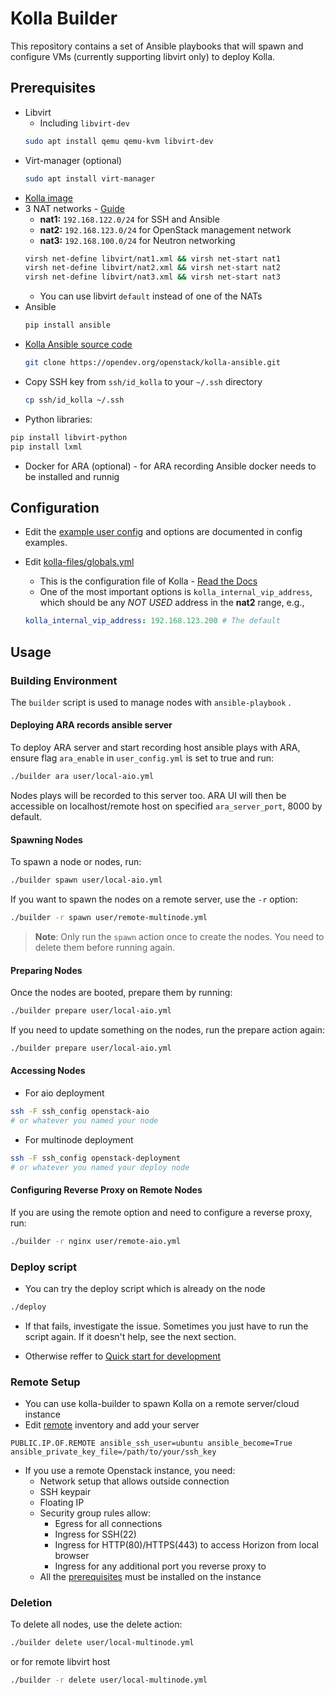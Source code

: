 # Kolla Builder

This repository contains a set of Ansible playbooks that will spawn and configure VMs (currently supporting libvirt only) to deploy Kolla.

## Prerequisites

- Libvirt
  - Including `libvirt-dev`
  ```bash
  sudo apt install qemu qemu-kvm libvirt-dev
  ```
- Virt-manager (optional)
  ```bash
  sudo apt install virt-manager
  ```
- [Kolla image](https://api.gx-scs.sovereignit.cloud:8080/swift/v1/AUTH_0b3c75f80b6743778daccec0da423465/Kolla%20Builder%20Image/kolla-image.qcow2)
- 3 NAT networks - [Guide](https://gulraezgulshan.medium.com/virtual-networking-in-linux-b1abcb983e72)
  - **nat1:** `192.168.122.0/24` for SSH and Ansible
  - **nat2:** `192.168.123.0/24` for OpenStack management network
  - **nat3:** `192.168.100.0/24` for Neutron networking
  ```bash
  virsh net-define libvirt/nat1.xml && virsh net-start nat1
  virsh net-define libvirt/nat2.xml && virsh net-start nat2
  virsh net-define libvirt/nat3.xml && virsh net-start nat3
  ```
  - You can use libvirt `default` instead of one of the NATs
- Ansible
  ```bash
  pip install ansible
  ```
- [Kolla Ansible source code](https://github.com/openstack/kolla-ansible)
  ```bash
  git clone https://opendev.org/openstack/kolla-ansible.git
  ```
- Copy SSH key from `ssh/id_kolla` to your `~/.ssh` directory
  ```bash
  cp ssh/id_kolla ~/.ssh
  ```
- Python libraries:
```bash
pip install libvirt-python
pip install lxml
```
- Docker for ARA (optional) - for ARA recording Ansible docker needs to be installed and runnig
## Configuration

- Edit the [example user config](example_config.yml) and options are documented in config examples.

- Edit [kolla-files/globals.yml](kolla-files/globals.yml)
    - This is the configuration file of Kolla - [Read the Docs](https://docs.openstack.org/kolla-ansible/latest/admin/index.html)
    - One of the most important options is `kolla_internal_vip_address`, which should be any *NOT USED* address in the **nat2** range, e.g.,
    ```yaml
    kolla_internal_vip_address: 192.168.123.200 # The default
    ```

## Usage

### Building Environment
The `builder` script is used to manage nodes with `ansible-playbook` .
#### Deploying ARA records ansible server

To deploy ARA server and start recording host ansible plays with ARA,
ensure flag `ara_enable` in `user_config.yml` is set to true and run:

```bash
./builder ara user/local-aio.yml
```

Nodes plays will be recorded to this server too. ARA UI will then be accessible
on localhost/remote host on specified `ara_server_port`, 8000 by default.


#### Spawning Nodes

To spawn a node or nodes, run:

```bash
./builder spawn user/local-aio.yml
```

If you want to spawn the nodes on a remote server, use the `-r` option:

```bash
./builder -r spawn user/remote-multinode.yml
```

> **Note**: Only run the `spawn` action once to create the nodes. You need to delete them before
running again.

#### Preparing Nodes

Once the nodes are booted, prepare them by running:

```bash
./builder prepare user/local-aio.yml
```

If you need to update something on the nodes, run the prepare action again:

```bash
./builder prepare user/local-aio.yml
```

#### Accessing Nodes

- For aio deployment
```bash
ssh -F ssh_config openstack-aio
# or whatever you named your node
```

- For multinode deployment
```bash
ssh -F ssh_config openstack-deployment
# or whatever you named your deploy node
```
#### Configuring Reverse Proxy on Remote Nodes

If you are using the remote option and need to configure a reverse proxy, run:

```bash
./builder -r nginx user/remote-aio.yml
```

### Deploy script

- You can try the deploy script which is already on the node

```bash
./deploy
```

- If that fails, investigate the issue. Sometimes you just have to run the script again. If it doesn't help, see the next section.

- Otherwise reffer to [Quick start for development](https://docs.openstack.org/kolla-ansible/latest/user/quickstart-development.html)

### Remote Setup
- You can use kolla-builder to spawn Kolla on a remote server/cloud instance
- Edit [remote](remote) inventory and add your server
```
PUBLIC.IP.OF.REMOTE ansible_ssh_user=ubuntu ansible_become=True ansible_private_key_file=/path/to/your/ssh_key
```
- If you use a remote Openstack instance, you need:
  - Network setup that allows outside connection
  - SSH keypair
  - Floating IP
  - Security group rules allow:
    - Egress for all connections
    - Ingress for SSH(22)
    - Ingress for HTTP(80)/HTTPS(443) to access Horizon from local browser
    - Ingress for any additional port you reverse proxy to
  - All the [prerequisites](#prerequisites) must be installed on the instance

### Deletion


To delete all nodes, use the delete action:

```bash
./builder delete user/local-multinode.yml
```
or for remote libvirt host

```bash
./builder -r delete user/local-multinode.yml
```
